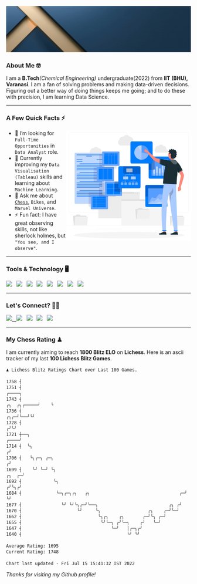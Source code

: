   <img src= "https://github.com/Laxman-Lakhan/Laxman-Lakhan/blob/master/Assets/Header.gif">

### About Me 🤓

I am a **B.Tech**_(Chemical Engineering)_ undergraduate(2022) from **IIT (BHU), Varanasi**. I am a fan of solving problems and making data-driven decisions. Figuring out a better way of doing things keeps me going; and to do these with precision, I am learning Data Science.

---

### A Few Quick Facts ⚡️
<img align="right" alt="Coding" width="340" src="https://github.com/Laxman-Lakhan/Laxman-Lakhan/blob/master/Assets/Data_Vector.jpg">   

- 🤝 I’m looking for `Full-Time Opportunities` in `Data Analyst` role.
- 📖 Currently improving my `Data Visualisation (Tableau)` skills and learning about `Machine Learning`.
- 💬 Ask me about [`Chess`](https://lichess.org/@/YourKingIsInDanger), `Bikes`, and `Marvel Universe`.
- ⚡️ Fun fact: I have great observing skills, not like sherlock holmes, but `"You see, and I observe"`.

---
### Tools & Technology 🖥

<img src="https://img.shields.io/badge/Python-white?logo=Python&logoColor=ColorName&style=ShieldStyle" /> &nbsp;
<img src="https://img.shields.io/badge/MySQL-white?logo=MySQL&logoColor=ColorName&style=ShieldStyle" /> &nbsp;
<img src="https://img.shields.io/badge/Tableau-white?logo=Tableau&logoColor=ColorName&style=ShieldStyle" /> &nbsp;
<img src="https://img.shields.io/badge/Excel-white?logo=Microsoft+Excel&logoColor=196F3D&style=ShieldStyle" /> &nbsp;
<img src="https://img.shields.io/badge/Jupyter-white?logo=Jupyter&logoColor=ColorName&style=ShieldStyle" /> &nbsp;
<img src="https://img.shields.io/badge/pandas-white?logo=Pandas&logoColor=000080&style=ShieldStyle" /> &nbsp;
<img src="https://img.shields.io/badge/numpy-white?logo=Numpy&logoColor=85C1E9&style=ShieldStyle" /> &nbsp;
<img src="https://img.shields.io/badge/scikit learn-white?logo=Scikit+Learn&logoColor=ColorName&style=ShieldStyle" /> &nbsp;



---

### Let's Connect? 🫳🏻

<a href="mailto:laxmansingh.lakhan@gmail.com"> <img src="https://img.icons8.com/fluent/48/000000/gmail.png" width="3.5%"/> &nbsp;
[<img src="https://img.icons8.com/color/48/000000/linkedin.png" width="3.5%"/>](https://www.linkedin.com/in/laxman-lakhan/)  &nbsp;
[<img src="https://img.icons8.com/fluent/48/000000/facebook-new.png" width="3.5%"/>](https://www.facebook.com/s.laxmanlakhan/)  &nbsp;
[<img src="https://img.icons8.com/fluent/48/000000/instagram-new.png" width="3.5%"/>](https://www.instagram.com/laxman.lakhan/)  &nbsp;
[<img src="https://img.icons8.com/color/48/000000/twitter.png" width="3.5%"/>](https://twitter.com/laxman__lakhan)  &nbsp;

 ---
  
### My Chess Rating ♟
  
I am currently aiming to reach **1800 Blitz ELO** on **Lichess**. Here is an ascii tracker of my last **100 Lichess Blitz Games**.

  ```
  ♟︎ 𝙻𝚒𝚌𝚑𝚎𝚜𝚜 𝙱𝚕𝚒𝚝𝚣 𝚁𝚊𝚝𝚒𝚗𝚐𝚜 𝙲𝚑𝚊𝚛𝚝 𝚘𝚟𝚎𝚛 𝙻𝚊𝚜𝚝 𝟷00 𝙶𝚊𝚖𝚎𝚜.
  
1758 ┤
1751 ┤                                                                                             ╭────╮
1743 ┤                                                                                 ╭╮  ╭╮╭─────╯    ╰
1736 ┤                                                                             ╭╮╭─╯╰──╯╰╯
1728 ┤                                                                            ╭╯╰╯
1721 ┼──╮                                                                    ╭────╯
1714 ┤  ╰╮                                                                  ╭╯
1706 ┤   ╰╮╭─╮ ╭─╮                                                         ╭╯
1699 ┤    ╰╯ ╰─╯ ╰╮                                                  ╭╮  ╭─╯
1692 ┤            ╰╮                                                ╭╯╰╮╭╯
1684 ┤             ╰─╮╭─╮╭╮   ╭╮                                  ╭─╯  ╰╯
1677 ┤               ╰╯ ╰╯╰╮╭─╯╰──╮                           ╭╮ ╭╯
1670 ┤                     ╰╯     ╰╮                  ╭╮    ╭─╯╰─╯
1662 ┤                             ╰╮╭╮    ╭╮       ╭─╯╰╮ ╭─╯
1655 ┤                              ╰╯╰─╮ ╭╯╰─╮    ╭╯   ╰─╯
1647 ┤                                  ╰─╯   │╭─╮╭╯
1640 ┤                                        ╰╯ ╰╯ 

Average Rating: 1695
Current Rating: 1748

Chart last updated - Fri Jul 15 15:41:32 IST 2022  
  ```
  
  
*Thanks for visiting my Github profile!*
